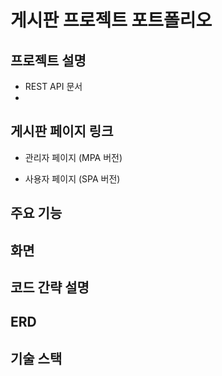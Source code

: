 # 게시판 프로젝트 포트폴리오

## 프로젝트 설명
+ REST API 문서
+ 
## 게시판 페이지 링크

+ 관리자 페이지 (MPA 버전)

+ 사용자 페이지 (SPA 버전)

## 주요 기능

## 화면

## 코드 간략 설명

## ERD

## 기술 스택
